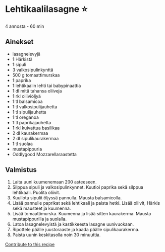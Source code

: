 # Lehtikaalilasagne ⭐
4 annosta - 60 min

## Ainekset
- lasagnelevyjä
- 1 Härkistä
- 1 sipuli
- 3 valkosipulinkynttä
- 500 g tomaattimurskaa
- 1 paprika
- 1 lehtikaalin lehti tai babypinaattia
- 1 dl mitä tahansa oliiveja
- 1 rkl oliiviöljyä
- 1 tl balsamicoa
- 1 tl valkosipulijauhetta
- 1 tl sipulijauhetta
- 1 tl oreganoa
- 1 tl paprikajauhetta
- 1 rkl kuivattua basilikaa
- 2 dl kaurakermaa
- 2 dl sipulikaurakermaa
- 1 tl suolaa
- mustapippuria
- Oddlygood Mozzarellaraastetta

## Valmistus
1. Laita uuni kuumenemaan 200 asteeseen.
2. Silppua sipuli ja valkosipulinkynnet. Kuutioi paprika sekä silppua lehtikaali. Puolita oliivit.
3. Kuullota sipulit öljyssä pannulla. Mausta balsamicolla.
4. Lisää pannulle paprikat sekä lehtikaali ja paista hetki. Lisää oliivit, Härkis sekä mausteet ja kuumenna.
5. Lisää tomaattimurska. Kuumenna ja lisää sitten kaurakerma. Mausta mustapippurilla ja suolalla.
6. Latoa lasagnelevyistä ja kastikkeesta lasagne uunivuokaan.
7. Ripottele päälle juustoraaste ja kaada päälle sipulikaurakerma.
8. Paista uunin keskitasolla noin 30 minuuttia.


[Contribute to this recipe](https://github.com/sjaks/cookbook/edit/master/recipe/recipe/lehtikaalilasagne.md)